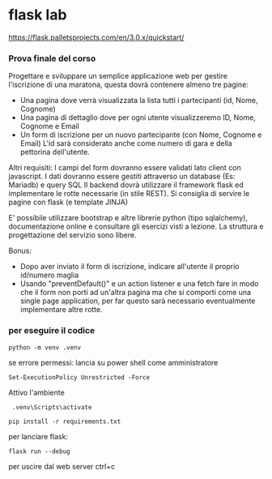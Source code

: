 # flask lab
https://flask.palletsprojects.com/en/3.0.x/quickstart/

### Prova finale del corso

Progettare e sviluppare un semplice applicazione web per gestire l'iscrizione di una maratona, questa dovrà contenere almeno tre pagine:
- Una pagina dove verrà visualizzata la lista tutti i partecipanti (id, Nome, Cognome) 
- Una pagina di dettaglio dove per ogni utente visualizzeremo  ID, Nome, Cognome e Email
- Un form di iscrizione per un nuovo partecipante (con Nome, Cognome e Email)
L'id sarà considerato anche come numero di gara e della pettorina dell'utente.

Altri requisiti:
I campi del form dovranno essere validati lato client con javascript.
I dati dovranno essere gestiti attraverso un database (Es: Mariadb) e query SQL
Il backend dovrà utilizzare il framework flask ed implementare le rotte necessarie (in stile REST).
Si consiglia di servire le pagine con flask (e template JINJA) 

E' possibile utilizzare bootstrap e altre librerie python (tipo sqlalchemy), documentazione online e consultare gli esercizi visti a lezione.
La struttura e progettazione del servizio sono libere.

Bonus:
- Dopo aver inviato il form di iscrizione, indicare all'utente il proprio id/numero maglia
- Usando "preventDefault()" e un action listener e una fetch fare in modo che il form non porti ad un'altra pagina ma che si comporti come una single page application, per far questo sarà necessario eventualmente implementare altre rotte.



### per eseguire il codice

```shell
python -m venv .venv
```

se errore permessi:
lancia su power shell come amministratore
```shell
Set-ExecutionPolicy Unrestricted -Force
```

Attivo l'ambiente
```shell
 .venv\Scripts\activate    
```

```shell
pip install -r requirements.txt
```

per lanciare flask:
```shell
flask run --debug
```
per uscire dal web server ctrl+c
